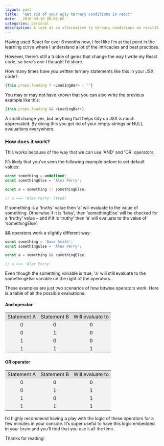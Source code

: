 ```yaml
---
layout: post
title:  "Get rid of your ugly ternary conditions in react"
date:   2016-03-10 08:02:00
categories: personal
description: A look at an alternative to ternary conditions on reactJS.
---
```


<p class="lead">Having used React for over 6 months now, I feel like I’m at that point in the learning curve where I understand a lot of the intricacies and best practices. </p>

However, there’s still a trickle of gems that change the way I write my React code, so here’s one I thought I’d share.

How many times have you written ternary statements like this in your JSX code?

```javascript
{this.props.loading ? <LoadingBar> : ''}
```

You may or may not have known that you can also write the previous example like this:

```javascript
{this.props.loading && <LoadingBar>}
```

A small change yes, but anything that helps tidy up JSX is much appreciated. By doing this you get rid of your empty strings or NULL evaluations everywhere.

### How does it work?

This works because of the way that we can use 'AND' and 'OR' operators.

It’s likely that you’ve seen the following example before to set default values:

```javascript
const something = undefined;
const somethingElse = 'Alex Perry';

const a = something || somethingElse;

// a === 'Alex Perry' (True)
```

If something is a ‘truthy’ value then ‘a’ will evaluate to the value of something. Otherwise if it is ‘falsy’, then ‘somethingElse’ will be checked for a ‘truthy’ value – and if it is ‘truthy’ then ‘a’ will evaluate to the value of ‘somethingElse’.

&& operators work a slightly different way:

```javascript
const something = 'Dave Smith';
const somethingElse = 'Alex Perry';

const a = something && somethingElse;

// a === 'Alex Perry'
```

Even though the something variable is true, 'a' will still evaluate to the somethingElse variable on the right of the operators.

These examples are just two scenarios of how bitwise operators work. Here is a table of all the possible evaluations:

#### And operator

<table>
<tbody>
<tr style="background:#DFDFDF; text-align:center;">
<td>Statement A</td>
<td>Statement B</td>
<td>Will evaluate to</td>
</tr>
<tr style="background:#F2F2F2; text-align:center;">
<td>0</td>
<td>0</td>
<td>0</td>
</tr>
<tr style="background:#F2F2F2; text-align:center;">
<td>0</td>
<td>1</td>
<td>0</td>
</tr>
<tr style="background:#F2F2F2; text-align:center;">
<td>1</td>
<td>0</td>
<td>0</td>
</tr>
<tr style="background:#F2F2F2; text-align:center;">
<td>1</td>
<td>1</td>
<td>1</td>
</tr>
</tbody></table>

#### OR operator

<table>
<tbody><tr style="background:#DFDFDF; text-align:center;">
<td>Statement A</td>
<td>Statement B</td>
<td>Will evaluate to</td>
</tr>
<tr style="background:#F2F2F2; text-align:center;">
<td>0</td>
<td>0</td>
<td>0</td>
</tr>
<tr style="background:#F2F2F2; text-align:center;">
<td>0</td>
<td>1</td>
<td>1</td>
</tr>
<tr style="background:#F2F2F2; text-align:center;">
<td>1</td>
<td>0</td>
<td>1</td>
</tr>
<tr style="background:#F2F2F2; text-align:center;">
<td>1</td>
<td>1</td>
<td>1</td>
</tr>
</tbody></table>


I’d highly recommend having a play with the logic of these operators for a few minutes in your console. It’s super useful to have this logic embedded in your brain and you’ll find that you use it all the time.

Thanks for reading!
